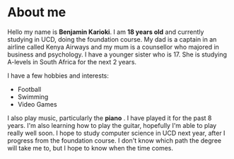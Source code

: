 # About me

Hello my name is **Benjamin Karioki**. I am **18 years old** and currently studying in UCD, doing the foundation course. My dad is a captain in an airline called Kenya Airways and my mum is a counsellor who majored in business and psychology. I have a younger sister who is 17. She is studying A-levels in South Africa for the next 2 years.

I have a few hobbies and interests:
- Football
- Swimming
- Video Games

I also play music, particularly the **piano** . I have played it for the past 8 years. I'm also learning how to play the guitar, hopefully I'm able to play really well soon.
I hope to study computer science in UCD next year, after I progress from the foundation course. I don't know which path the degree will take me to, but I hope to know when the time comes.

